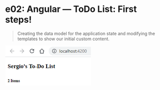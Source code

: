 # e02: Angular &mdash; ToDo List: First steps!
> Creating the data model for the application state and modifying the templates to show our initial custom content.

![ToDo APP: Step 2](../images/todo-app-step2-first-steps.png)